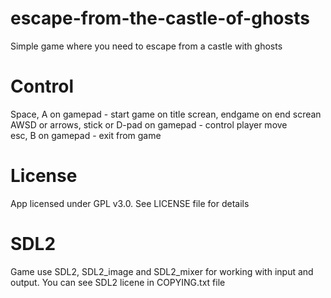 # escape-from-the-castle-of-ghosts
Simple game where you need to escape from a castle with ghosts
# Control
Space, A on gamepad  - start game on title screan, endgame on end screan <br>
AWSD or arrows, stick or D-pad on gamepad - control player move <br>
esc, B on gamepad - exit from game
# License
App licensed under GPL v3.0. See LICENSE file for details
# SDL2
Game use SDL2, SDL2_image and SDL2_mixer for working with input and output.
You can see SDL2 licene in COPYING.txt file
